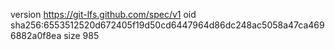 version https://git-lfs.github.com/spec/v1
oid sha256:6553512520d672405f19d50cd6447964d86dc248ac5058a47ca4696882a0f8ea
size 985
